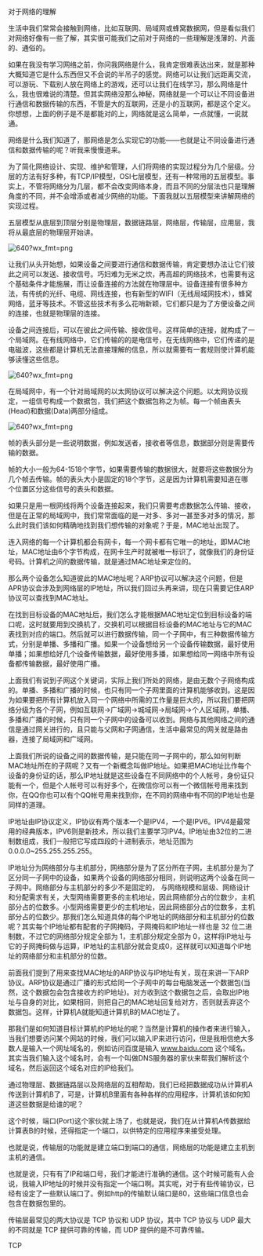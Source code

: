 对于网络的理解

生活中我们常常会接触到网络，比如互联网、局域网或蜂窝数据网，但是看似我们对网络好像有一些了解，其实很可能我们之前对于网络的一些理解是浅薄的、片面的、通俗的。

如果在我没有学习网络之前，你问我网络是什么，我肯定很难表达出来，就是那种大概知道它是什么东西但又不会说的半吊子的感觉。网络可以让我们远距离交流，可以游玩、下载别人放在网络上的游戏，还可以让我们在线学习，那么网络是什么，我也很难说的清楚。但其实网络没那么神秘，网络就是一个可以让不同设备进行通信和数据传输的东西，不管是大的互联网，还是小的互联网，都是这个定义。你想想，上面的例子是不是都能对的上，网络就是这么简单，一点就懂，一说就通。

网络是什么我们知道了，那网络是怎么实现它的功能——也就是让不同设备进行通信和数据传输的呢？听我来慢慢道来。

为了简化网络设计、实现、维护和管理，人们将网络的实现过程分为几个层级。分层的方法有好多种，有TCP/IP模型，OSI七层模型，还有一种常用的五层模型。事实上，不管将网络分为几层，都不会改变网络本身，而且不同的分层法也只是理解角度的不同，并不会增添或者减少网络的功能。下面我就以五层模型来讲解网络的实现过程。

五层模型从底层到顶层分别是物理层，数据链路层，网络层，传输层，应用层，我将从最底层的物理层开始讲。

![640?wx_fmt=png](https://img-blog.csdnimg.cn/img_convert/1174ffe87ef782cf27a5a28121acbe1f.png)

让我们从头开始想，如果设备之间要进行通信和数据传输，肯定要想办法让它们彼此之间可以发送、接收信号。巧妇难为无米之炊，再高超的网络技术，也需要有这个基础条件才能施展，而让设备连接的方法就在物理层中。设备连接有很多种方法，有传统的光纤、电缆、网线连接，也有新型的WIFI（无线局域网技术），蜂窝网络，蓝牙等技术。不管这些技术有多么花哨新颖，它们都只是为了方便设备之间的连接，也就是物理层的连接。

设备之间连接后，可以在彼此之间传输、接收信号。这样简单的连接，就构成了一个局域网。在有线网络中，它们传输的的是电信号，在无线网络中，它们传递的是电磁波，这些都是计算机无法直接理解的信息，所以就需要有一套规则使计算机能够读懂这些信息。

![640?wx_fmt=png](https://img-blog.csdnimg.cn/img_convert/f23707d8cdfd7c1fefa1d6cbff86dbd1.png)

在局域网中，有一个针对局域网的以太网协议可以解决这个问题。以太网协议规定，一组信号构成一个数据包，我们把这个数据包称之为帧。每一个帧由表头(Head)和数据(Data)两部分组成。

![640?wx_fmt=png](https://img-blog.csdnimg.cn/img_convert/766c31816a15cecb2f95aa5bbec8b69c.png)

帧的表头部分是一些说明数据，例如发送者，接收者等信息，数据部分则是需要传输的数据。

帧的大小一般为64-1518个字节，如果需要传输的数据很大，就要将这些数据分为几个帧去传输。帧的表头大小是固定的18个字节，这是因为计算机需要知道在哪个位置区分这些信号的表头和数据。

如果只是用一根网线将两个设备连接起来，我们只需要考虑数据怎么传输、接收，但是在正常的局域网中，我们常常面临的是一对多、多对一甚至多对多的情况，那么此时我们该如何精确地找到我们想传输的对象呢？于是，MAC地址出现了。

连入网络的每一个计算机都会有网卡，每一个网卡都有它唯一的地址，即MAC地址，MAC地址由6个字节构成，在网卡生产时就被唯一标识了，就像我们的身份证号码。计算机之间的数据传输，就是通过MAC地址来定位的。

那么两个设备怎么知道彼此的MAC地址呢？ARP协议可以解决这个问题，但是APR协议会涉及到网络层的IP地址，所以我们回过头再来讲，现在只需要记住ARP协议可以查找到MAC地址。

在找到目标设备的MAC地址后，我们怎么才能根据MAC地址定位到目标设备的端口呢，这时就要用到交换机了，交换机可以根据目标设备的MAC地址与它的MAC表找到对应的端口。然后就可以进行数据传输，同一个子网中，有三种数据传输方式，分别是单播、多播和广播。如果一个设备想给另一个设备传输数据，最好使用单播；如果想给好几个设备传输数据，最好使用多播，如果想给同一网络中所有设备都传输数据，最好使用广播。

上面我们有说到子网这个关键词，实际上我们所处的网络，是由无数个子网络构成的。单播、多播和广播的时候，也只有同一个子网里面的计算机能够收到。这是因为如果要把所有计算机放入同一个网络中所需的工作量是巨大的，所以我们要把网络分级为各个子网，例如互联网->广域网->城域网->局域网->个人区域网，单播、多播和广播的时候，只有同一个子网中的设备可以收到。网络与其他网络之间的通信是通过网关进行的，且只能与父网和子网通信，生活中最常见的网关就是路由器，连接了局域网和广域网。

上面我们所说的设备之间的数据传输，是只能在同一子网中的，那么如何判断MAC地址所在的子网呢？又有一个新概念叫做IP地址。如果把MAC地址比作每个设备的身份证的话，那么IP地址就是这些设备在不同网络中的个人帐号，身份证只能有一个，但是个人帐号可以有好多个，在微信你可以有一个微信帐号用来找到你，在QQ你也可以有个QQ帐号用来找到你，在不同的网络中有不同的IP地址也是同样的道理。

IP地址由IP协议定义，IP协议有两个版本一个是IPV4，一个是IPV6。IPV4是最常用的经典版本，IPV6则是新技术，所以我们主要学习IPV4。IP地址由32位的二进制数组成，我们一般把它写成四段的十进制表示，地址范围为0.0.0.0~255.255.255.255。

IP地址分为网络部分与主机部分，网络部分是为了区分所在子网，主机部分是为了区分同一子网中的设备，如果两个设备的网络部分相同，则说明这两个设备在同一子网中。网络部分与主机部分的多少不是固定的， 与网络规模和层级、网络设计和分配需求有关，大型网络需要更多的主机地址，因此网络部分占的位数少，主机部分占的位数多。小型网络需要更少的主机地址，因此网络部分占的位数多，主机部分占的位数少。那我们怎么知道具体的每个IP地址的网络部分和主机部分的位数呢？其实每个IP地址都有配套的子网掩码，子网掩码和IP地址一样也是 32 位二进制数，不过它的网络部分规定全部为 1，主机部分规定全部为 0，这样将IP地址与它的子网掩码做与运算，IP地址的主机部分就会变成0，这样就可以知道每个IP地址的网络部分和主机部分的位数。

前面我们提到了用来查找MAC地址的ARP协议与IP地址有关，现在来讲一下ARP协议。ARP协议是通过广播的形式给同一个子网中的每台电脑发送一个数据包(当然，这个数据包会包含接收方的IP地址)。对方收到这个数据包之后，会取出IP地址与自身的对比，如果相同，则把自己的MAC地址回复给对方，否则就丢弃这个数据包。这样，计算机A就能知道计算机B的MAC地址了。

那我们是如何知道目标计算机的IP地址的呢？当然是计算机的操作者来进行输入，当我们想要访问某个网站的时候，我们可以输入IP来进行访问，但是我相信绝大多数人是输入一个网址域名的，例如访问百度是输入 www.baidu.com 这个域名。其实当我们输入这个域名时，会有一个叫做DNS服务器的家伙来帮我们解析这个域名，然后返回这个域名对应的IP给我们。

通过物理层、数据链路层以及网络层的互相帮助，我们已经把数据成功从计算机A传送到计算机B了，可是，计算机B里面有各种各样的应用程序，计算机该如何知道这些数据是给谁的呢？

这个时候，端口(Port)这个家伙就上场了，也就是说，我们在从计算机A传数据给计算表B的时候，还得指定一个端口，以供特定的应用程序来接受处理。

也就是说，传输层的功能就是建立端口到端口的通信，网络层的功能是建立主机到主机的通信。

也就是说，只有有了IP和端口号，我们才能进行准确的通信。这个时候可能有人会说，我输入IP地址的时候并没有指定一个端口啊。其实呢，对于有些传输协议，已经有设定了一些默认端口了。例如http的传输默认端口是80，这些端口信息也会包含在数据包里的。

传输层最常见的两大协议是 TCP 协议和 UDP 协议，其中 TCP 协议与 UDP 最大的不同就是 TCP 提供可靠的传输，而 UDP 提供的是不可靠传输。

TCP